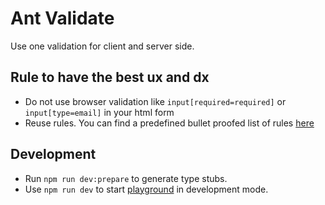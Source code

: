 # Ant Validate

Use one validation for client and server side.

## Rule to have the best ux and dx

- Do not use browser validation like `input[required=required]` or `input[type=email]` in your html form
- Reuse rules. You can find a predefined bullet proofed list of rules [here](./src/runtime/rules) 

## Development

- Run `npm run dev:prepare` to generate type stubs.
- Use `npm run dev` to start [playground](./playground) in development mode.
